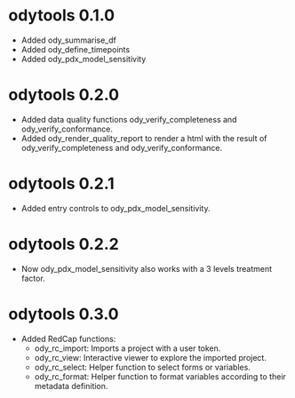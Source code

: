 # odytools 0.1.0

-   Added ody_summarise_df
-   Added ody_define_timepoints
-   Added ody_pdx_model_sensitivity

# odytools 0.2.0

-   Added data quality functions ody_verify_completeness and ody_verify_conformance.
-   Added ody_render_quality_report to render a html with the result of ody_verify_completeness and ody_verify_conformance.

# odytools 0.2.1

-   Added entry controls to ody_pdx_model_sensitivity.

# odytools 0.2.2

-   Now ody_pdx_model_sensitivity also works with a 3 levels treatment factor.

# odytools 0.3.0

-   Added RedCap functions:
    -   ody_rc_import: Imports a project with a user token.
    -   ody_rc_view: Interactive viewer to explore the imported project.
    -   ody_rc_select: Helper function to select forms or variables.
    -   ody_rc_format: Helper function to format variables according to their metadata definition.
